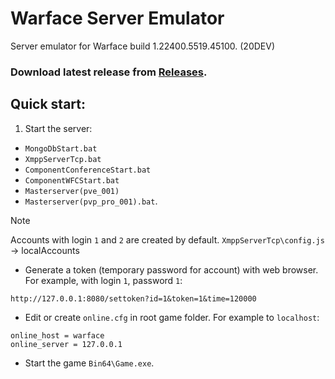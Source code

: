 # Warface Server Emulator
Server emulator for Warface build 1.22400.5519.45100. (20DEV)

### Download latest release from [Releases](https://github.com/n1kodim/IgEmulator/releases).
## Quick start:
1. Start the server:
* `MongoDbStart.bat`
* `XmppServerTcp.bat`
* `ComponentConferenceStart.bat`
* `ComponentWFCStart.bat`
* `Masterserver(pve_001)`
* `Masterserver(pvp_pro_001).bat`.

> [!NOTE]
> Accounts with login `1` and `2` are created by default.
> `XmppServerTcp\config.js` -> localAccounts

- Generate a token (temporary password for account) with web browser. For example, with login `1`, password `1`:
```
http://127.0.0.1:8080/settoken?id=1&token=1&time=120000
```

- Edit or create `online.cfg` in root game folder. For example to `localhost`:
```
online_host = warface
online_server = 127.0.0.1
```

- Start the game `Bin64\Game.exe`.

